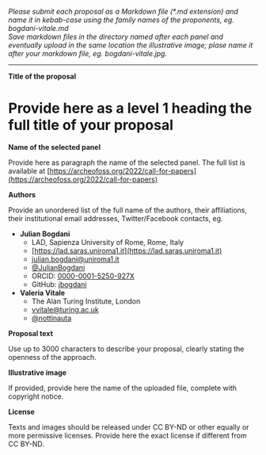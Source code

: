 *Please submit each proposal as a Markdown file (\*.md extension) and name it in kebab-case using the family names of the proponents, eg. bogdani-vitale.md  
Save markdown files in the directory named after each panel and eventually upload in the same location the illustrative image; plase name it after your markdown file, eg. bogdani-vitale.jpg.*

---

**Title of the proposal**

# Provide here as a level 1 heading the full title of your proposal


**Name of the selected panel**

Provide here as paragraph the name of the selected panel. The full list is available at [https://archeofoss.org/2022/call-for-papers](https://archeofoss.org/2022/call-for-papers)


**Authors**

Provide an unordered list of the full name of the authors, their affiliations, their institutional email addresses, Twitter/Facebook contacts, eg.
- **Julian Bogdani**
  - LAD, Sapienza University of Rome, Rome, Italy
  - [https://lad.saras.uniroma1.it](https://lad.saras.uniroma1.it)
  - [julian.bogdani@uniroma1.it](mailto:julian.bogdani@uniroma1.it)
  - [@JulianBogdani](https://twitter.com/JulianBogdani)
  - ORCID: [0000-0001-5250-927X](https://orcid.org/0000-0001-5250-927X)
  - GitHub: [jbogdani](https://github.com/jbogdani/)
- **Valeria Vitale**
  - The Alan Turing Institute, London
  - [vvitale@turing.ac.uk](mailto:vvitale@turing.ac.uk)
  - [@nottinauta](https://twitter.com/nottinauta)


**Proposal text**

Use up to 3000 characters to describe your proposal, clearly stating the openness of the approach.


**Illustrative image**

If provided, provide here the name of the uploaded file, complete with copyright notice.


**License**

Texts and images should be released under CC BY-ND or other equally or more permissive licenses. Provide here the exact license if different from CC BY-ND.
